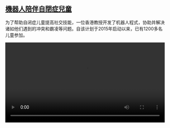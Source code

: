 <!--1619336826000-->
[機器人陪伴自閉症兒童](https://www.dw.com/zh/%E6%A9%9F%E5%99%A8%E4%BA%BA%E9%99%AA%E4%BC%B4%E8%87%AA%E9%96%89%E7%97%87%E5%85%92%E7%AB%A5/a-57308798)
------

<p>为了帮助自闭症儿童提高社交技能，一位香港教授开发了机器人程式，协助并解决诸如他们遇到的冲突和霸凌等问题。自该计划于2015年启动以来，已有1200多名儿童参加。</small></p><video src="https://tvdownloaddw-a.akamaihd.net/dwtv_video/flv/vdt_zh/2021/bchi210423_001_984c2hk0423_sd_sor.mp4" controls style="width:100%"></video>
